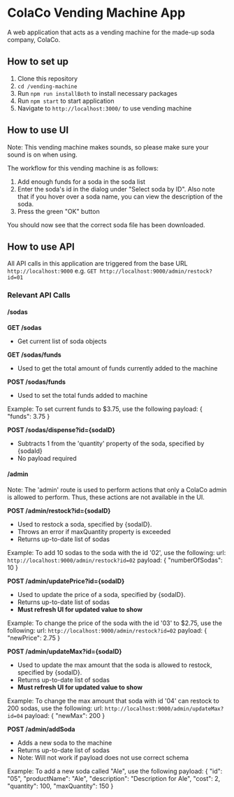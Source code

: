 # ColaCo Vending Machine App

A web application that acts as a vending machine for the made-up soda company, ColaCo.

## How to set up

1. Clone this repository
2. `cd /vending-machine`
3. Run `npm run installBoth` to install necessary packages
4. Run `npm start` to start application
5. Navigate to `http://localhost:3000/` to use vending machine

## How to use UI

Note: This vending machine makes sounds, so please make sure your sound is on when using.

The workflow for this vending machine is as follows:
1. Add enough funds for a soda in the soda list
2. Enter the soda's id in the dialog under "Select soda by ID". Also note that if you hover over a soda name, you can view the description of the soda.
3. Press the green "OK" button

You should now see that the correct soda file has been downloaded.

## How to use API

All API calls in this application are triggered from the base URL `http://localhost:9000` e.g. `GET http://localhost:9000/admin/restock?id=01`

### Relevant API Calls

#### /sodas

**GET /sodas**
- Get current list of soda objects

**GET /sodas/funds**
- Used to get the total amount of funds currently added to the machine

**POST /sodas/funds**
- Used to set the total funds added to machine

Example: 
To set current funds to $3.75, use the following payload:
{
  "funds": 3.75
}

**POST /sodas/dispense?id={sodaID}**
- Subtracts 1 from the 'quantity' property of the soda, specified by {sodaId}
- No payload required

#### /admin

Note: The 'admin' route is used to perform actions that only a ColaCo admin is allowed to perform. Thus, these actions are not available in the UI.

**POST /admin/restock?id={sodaID}**
- Used to restock a soda, specified by {sodaID}.
- Throws an error if maxQuantity property is exceeded
- Returns up-to-date list of sodas

Example:
To add 10 sodas to the soda with the id '02', use the following:
url: `http://localhost:9000/admin/restock?id=02`
payload: {
  "numberOfSodas": 10
}

**POST /admin/updatePrice?id={sodaID}**
- Used to update the price of a soda, specified by {sodaID}.
- Returns up-to-date list of sodas
- **Must refresh UI for updated value to show**

Example:
To change the price of the soda with the id '03' to $2.75, use the following:
url: `http://localhost:9000/admin/restock?id=02`
payload: {
  "newPrice": 2.75
}

**POST /admin/updateMax?id={sodaID}**
- Used to update the max amount that the soda is allowed to restock, specified by {sodaID}.
- Returns up-to-date list of sodas
- **Must refresh UI for updated value to show**

Example:
To change the max amount that soda with id '04' can restock to 200 sodas, use the following:
url: `http://localhost:9000/admin/updateMax?id=04`
payload: {
  "newMax": 200
}

**POST /admin/addSoda**
- Adds a new soda to the machine
- Returns up-to-date list of sodas
- Note: Will not work if payload does not use correct schema

Example:
To add a new soda called "Ale", use the following payload:
{
   "id": "05",
   "productName": "Ale",
   "description": "Description for Ale",
   "cost": 2,
   "quantity": 100,
   "maxQuantity": 150
}
